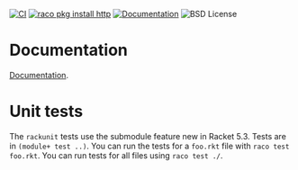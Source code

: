 [![CI](https://github.com/greghendershott/http/workflows/CI/badge.svg)](https://github.com/greghendershott/http/actions)
[![raco pkg install http](https://img.shields.io/badge/raco_pkg_install-http-aa00ff.svg)](http:pkgs.racket-lang.org/#[http])
[![Documentation](https://img.shields.io/badge/read-documentation-blue.svg)](http://pkg-build.racket-lang.org/doc/http@http/index.html)
![BSD License](https://img.shields.io/badge/license-BSD-green)

# Documentation

[Documentation](http://pkg-build.racket-lang.org/doc/http@http/index.html).

# Unit tests

The `rackunit` tests use the submodule feature new in Racket 5.3.
Tests are in `(module+ test ..)`. You can run the tests for a
`foo.rkt` file with `raco test foo.rkt`. You can run tests for all
files using `raco test ./`.
